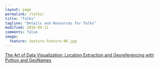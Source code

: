 ```yaml
---
layout: page
permalink: /talks/
title: "Talks"
tagline: "Details and Resources for Talks"
modified: 2016-04-11
comments: false
image:
  feature: texture-feature-06.jpg
---
```


[The Art of Data Visualization: Location Extraction and Georeferencing with
    Python and
    GeoNames](https://prpole.github.io/talks/location-extraction-georeferencing.html)
